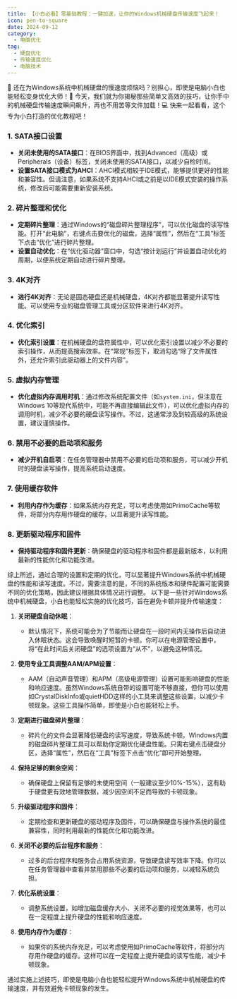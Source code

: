 ```yaml
---
title: 【小白必看】零基础教程：一键加速，让你的Windows机械硬盘传输速度飞起来！
icon: pen-to-square
date: 2024-09-12
category:
  - 电脑优化
tag:
  - 硬盘优化
  - 传输速度优化
  - 电脑技术
---
```

🚀 还在为Windows系统中机械硬盘的慢速度烦恼吗？别担心，即使是电脑小白也能轻松变身优化大师！🌟 今天，我们就为你揭秘那些简单又高效的技巧，让你手中的机械硬盘传输速度瞬间飙升，再也不用苦等文件加载！💻 快来一起看看，这个专为小白打造的优化教程吧！

### 1. SATA接口设置

* **关闭未使用的SATA接口**：在BIOS界面中，找到Advanced（高级）或Peripherals（设备）标签，关闭未使用的SATA接口，以减少自检时间。
* **设置SATA接口模式为AHCI**：AHCI模式相较于IDE模式，能够提供更好的性能和兼容性。但请注意，如果系统不支持AHCI或之前是以IDE模式安装的操作系统，修改后可能需要重新安装系统。

### 2. 碎片整理和优化

* **定期碎片整理**：通过Windows的“磁盘碎片整理程序”，可以优化磁盘的读写性能。打开“此电脑”，右键点击要优化的磁盘，选择“属性”，然后在“工具”标签下点击“优化”进行碎片整理。
* **设置自动优化**：在“优化驱动器”窗口中，勾选“按计划运行”并设置自动优化的周期，以便系统定期自动进行碎片整理。

### 3. 4K对齐

* **进行4K对齐**：无论是固态硬盘还是机械硬盘，4K对齐都能显著提升读写性能。可以使用专业的磁盘管理工具或分区软件来进行4K对齐。

### 4. 优化索引

* **优化索引设置**：在机械硬盘的盘符属性中，可以优化索引设置以减少不必要的索引操作，从而提高搜索效率。在“常规”标签下，取消勾选“除了文件属性外，还允许索引此驱动器上的文件内容”。

### 5. 虚拟内存管理

* **优化虚拟内存调用时机**：通过修改系统配置文件（如`system.ini`，但注意在Windows 10等现代系统中，可能不再直接编辑此文件），可以优化虚拟内存的调用时机，减少不必要的硬盘读写操作。不过，这通常涉及到较高级的系统设置，建议谨慎操作。

### 6. 禁用不必要的启动项和服务

* **减少开机自启项**：在任务管理器中禁用不必要的启动项和服务，可以减少开机时的硬盘读写操作，提高系统启动速度。

### 7. 使用缓存软件

* **利用内存作为缓存**：如果系统内存充足，可以考虑使用如PrimoCache等软件，将部分内存用作硬盘的缓存，以显著提升读写性能。

### 8. 更新驱动程序和固件

* **保持驱动程序和固件更新**：确保硬盘的驱动程序和固件都是最新版本，以利用最新的性能优化和功能改进。

综上所述，通过合理的设置和定期的优化，可以显著提升Windows系统中机械硬盘的性能和读写速度。不过，需要注意的是，不同的系统版本和硬件配置可能需要不同的优化策略，因此建议根据具体情况进行调整。
以下是一些针对Windows系统中机械硬盘，小白也能轻松实施的优化技巧，旨在避免卡顿并提升传输速度：

1. **关闭硬盘自动休眠**：
   - 默认情况下，系统可能会为了节能而让硬盘在一段时间内无操作后自动进入休眠状态。这会导致唤醒时短暂的卡顿。你可以在电源管理设置中，将“在此时间后关闭硬盘”的选项设置为“从不”，以避免这种情况。

2. **使用专业工具调整AAM/APM设置**：
   - AAM（自动声音管理）和APM（高级电源管理）设置可能影响硬盘的性能和响应速度。虽然Windows系统自带的设置可能不够直接，但你可以使用如CrystalDiskInfo或quietHDD这样的小工具来调整这些设置，以减少卡顿现象。这些工具操作简单，即使是小白也能轻松上手。

3. **定期进行磁盘碎片整理**：
   - 碎片化的文件会显著降低硬盘的读写速度，导致系统卡顿。Windows内置的磁盘碎片整理工具可以帮助你定期优化硬盘性能。只需右键点击硬盘分区，选择“属性”，然后在“工具”标签下点击“优化”即可开始整理。

4. **保持足够的剩余空间**：
   - 确保硬盘上保留有足够的未使用空间（一般建议至少10%-15%），这有助于硬盘更有效地管理数据，减少因空间不足而导致的卡顿现象。

5. **升级驱动程序和固件**：
   - 定期检查和更新硬盘的驱动程序及固件，可以确保硬盘与操作系统的最佳兼容性，同时利用最新的性能优化和功能改进。

6. **关闭不必要的后台程序和服务**：
   - 过多的后台程序和服务会占用系统资源，导致硬盘读写效率下降。你可以在任务管理器中查看并禁用那些不必要的启动项和服务，以减轻系统负担。

7. **优化系统设置**：
   - 调整系统设置，如增加磁盘缓存大小、关闭不必要的视觉效果等，也可以在一定程度上提升硬盘的性能和响应速度。

8. **使用内存作为缓存**：
   - 如果你的系统内存充足，可以考虑使用如PrimoCache等软件，将部分内存用作硬盘的缓存。这样可以在一定程度上提升硬盘的读写性能，减少卡顿现象。

通过实施上述技巧，即使是电脑小白也能轻松提升Windows系统中机械硬盘的传输速度，并有效避免卡顿现象的发生。